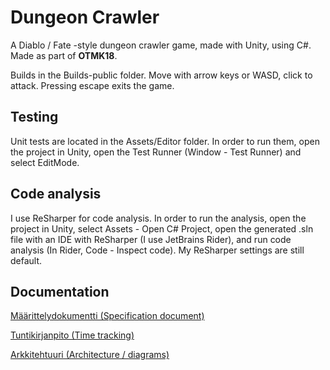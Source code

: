 # Dungeon Crawler


A Diablo / Fate -style dungeon crawler game, made with Unity, using C#. Made as part of **OTMK18**.

Builds in the Builds-public folder. Move with arrow keys or WASD, click to attack. Pressing escape exits the game.

## Testing

Unit tests are located in the Assets/Editor folder. In order to run them, open the project in Unity, open the Test Runner (Window - Test Runner) and select EditMode.

## Code analysis

I use ReSharper for code analysis. In order to run the analysis, open the project in Unity, select Assets - Open C# Project, open the generated .sln file with an IDE with ReSharper (I use JetBrains Rider), and run code analysis (In Rider, Code - Inspect code). My ReSharper settings are still default.

## Documentation

[Määrittelydokumentti (Specification document)](https://github.com/sofivanhanen/dungeon-crawler/blob/master/dokumentointi/M%C3%A4%C3%A4rittelydokumentti.md)

[Tuntikirjanpito (Time tracking)](https://github.com/sofivanhanen/dungeon-crawler/blob/master/dokumentointi/Tuntikirjanpito.md)

[Arkkitehtuuri (Architecture / diagrams)](https://github.com/sofivanhanen/dungeon-crawler/blob/master/dokumentointi/Arkkitehtuuri.md)
